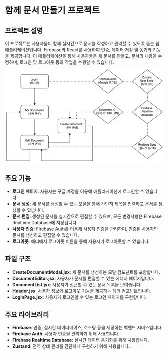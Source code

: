 # 함께 문서 만들기 프로젝트

## 프로젝트 설명

이 프로젝트는 사용자들이 함께 실시간으로 문서를 작성하고 관리할 수 있도록 돕는 웹 애플리케이션입니다. Firebase와 React를 사용하여 인증, 데이터 저장 및 동기화 기능을 제공합니다. 이 애플리케이션을 통해 사용자들은 새 문서를 만들고, 문서의 내용을 수정하며, 로그인 및 로그아웃 등의 작업을 수행할 수 있습니다.

![앱 흐름도](Document_Collab_App_Diagram.png)

## 주요 기능

- **로그인 페이지**: 사용자는 구글 계정을 이용해 애플리케이션에 로그인할 수 있습니다.
- **문서 생성**: 새 문서를 생성할 수 있는 모달을 통해 간단히 제목을 입력하고 문서를 생성할 수 있습니다.
- **문서 편집**: 생성된 문서를 실시간으로 편집할 수 있으며, 모든 변경사항은 Firebase Realtime Database에 저장됩니다.
- **사용자 인증**: Firebase Auth를 이용해 사용자 인증을 관리하며, 인증된 사용자만 문서를 생성하고 편집할 수 있습니다.
- **로그아웃**: 헤더에서 로그아웃 버튼을 통해 사용자가 로그아웃할 수 있습니다.

## 파일 구조

- **CreateDocumentModal.jsx**: 새 문서를 생성하는 모달 컴포넌트를 포함합니다.
- **DocumentEditor.jsx**: 사용자가 문서를 편집할 수 있는 에디터 페이지입니다.
- **DocumentList.jsx**: 사용자가 접근할 수 있는 문서 목록을 보여줍니다.
- **Header.jsx**: 사용자 정보와 로그아웃 기능을 제공하는 헤더 컴포넌트입니다.
- **LoginPage.jsx**: 사용자가 로그인할 수 있는 로그인 페이지를 구현합니다.

## 주요 라이브러리

- **Firebase**: 인증, 실시간 데이터베이스, 호스팅 등을 제공하는 백엔드 서비스입니다.
- **Firebase Auth**: 사용자 인증을 관리하기 위해 사용합니다.
- **Firebase Realtime Database**: 실시간 데이터 동기화를 위해 사용합니다.
- **Zustand**: 전역 상태 관리를 간단하게 구현하기 위해 사용합니다.

